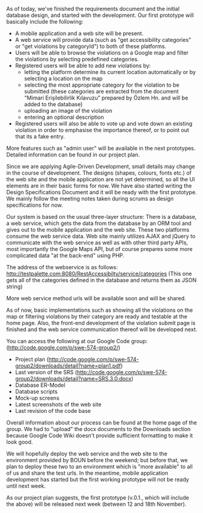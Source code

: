 As of today, we've finished the requirements document and the initial database design, and started with the development. Our first prototype will basically include the following:

  * A mobile application and a web site will be present.
  * A web service will provide data (such as "get accessibility categories" or "get violations by categoryId") to both of these platforms.
  * Users will be able to browse the violations on a Google map and filter the violations by selecting predefined categories.
  * Registered users will be able to add new violations by:
    * letting the platform determine its current location automatically or by selecting a location on the map
    * selecting the most appropriate category for the violation to be submitted (these categories are extracted from the document "Mimari Erişilebilirlik Kılavuzu" prepared by Özlem Hn. and will be added to the database)
    * uploading an image of the violation
    * entering an optional description
  * Registered users will also be able to vote up and vote down an existing violation in order to emphasise the importance thereof, or to point out that its a fake entry.

More features such as "admin user" will be available in the next prototypes. Detailed information can be found in our project plan.

Since we are applying Agile-Driven Development, small details may change in the course of development. The designs (shapes, colours, fonts etc.) of the web site and the mobile application are not yet determined, so all the UI elements are in their basic forms for now. We have also started writing the Design Specifications Document and it will be ready with the first prototype. We mainly follow the meeting notes taken during scrums as design specifications for now.

Our system is based on the usual three-layer structure: There is a database, a web service, which gets the data from the database by an ORM tool and gives out to the mobile application and the web site. These two platforms consume the web service data. Web site mainly utilizes AJAX and jQuery to communicate with the web service as well as with other third party APIs, most importantly the Google Maps API, but of course prepares some more complicated data "at the back-end" using PHP.

The address of the webservice is as follows:
http://testpalette.com:8080/RestAccessibilty/service/categories (This one gets all of the categories defined in the database and returns them as JSON string)

More web service method urls will be available soon and will be shared.

As of now, basic implementations such as showing all the violations on the map or filtering violations by their category are ready and testable at the home page. Also, the front-end development of the violation submit page is finished and the web service communication thereof will be developed next.

You can access the following at our Google Code group: (http://code.google.com/p/swe-574-group2/)
  * Project plan (http://code.google.com/p/swe-574-group2/downloads/detail?name=plan1.pdf)
  * Last version of the SRS (http://code.google.com/p/swe-574-group2/downloads/detail?name=SRS.3.0.docx)
  * Database ER-Model
  * Database scripts
  * Mock-up screens
  * Latest screenshots of the web site
  * Last revision of the code base

Overall information about our process can be found at the home page of the group. We had to "upload" the docx documents to the Downloads section because Google Code Wiki doesn't provide sufficient formatting to make it look good.

We will hopefully deploy the web service and the web site to the environment provided by BOUN before the weekend; but before that, we plan to deploy these two to an environment which is "more available" to all of us and share the test urls. In the meantime, mobile application development has started but the first working prototype will not be ready until next week.

As our project plan suggests, the first prototype (v.0.1., which will include the above) will be released next week (between 12 and 18th November).